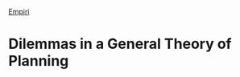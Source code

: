 [Empiri](http://mikejakobsen.com/pdf/Rittel+Webber+Dilemmas+General_Theory_of_Planning.pdf)

# Dilemmas in a General Theory of Planning


